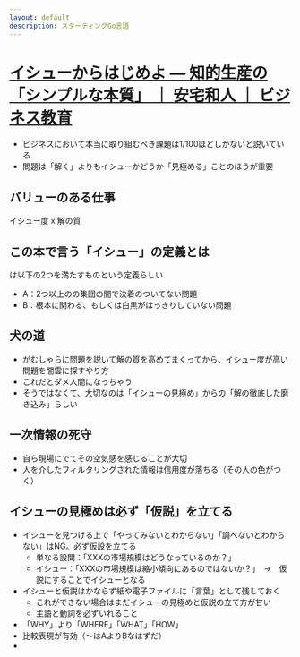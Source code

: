 ```yaml
---
layout: default
description: スターティングGo言語
---
```


# [イシューからはじめよ ― 知的生産の「シンプルな本質」 ｜ 安宅和人 ｜ ビジネス教育](https://www.amazon.co.jp/gp/product/B00MTL340G/ref=oh_aui_d_detailpage_o02_?ie=UTF8&psc=1)

 - ビジネスにおいて本当に取り組むべき課題は1/100ほどしかないと説いている
 - 問題は「解く」よりもイシューかどうか「見極める」ことのほうが重要

## バリューのある仕事

イシュー度 x 解の質

## この本で言う「イシュー」の定義とは

は以下の2つを満たすものという定義らしい

 - A：2つ以上のの集団の間で決着のついてない問題
 - B：根本に関わる、もしくは白黒がはっきりしていない問題

## 犬の道

 - がむしゃらに問題を説いて解の質を高めてまくってから、イシュー度が高い問題を闇雲に探すやり方
 - これだとダメ人間になっちゃう
 - そうではなくて、大切なのは「イシューの見極め」からの「解の徹底した磨き込み」らしい

## 一次情報の死守

 - 自ら現場にでてその空気感を感じることが大切
 - 人を介したフィルタリングされた情報は信用度が落ちる（その人の色がつく）

## イシューの見極めは必ず「仮説」を立てる

 - イシューを見つける上で「やってみないとわからない」「調べないとわからない」はNG。必ず仮設を立てる
   - 単なる設問：「XXXの市場規模はどうなっているのか？」
   - イシュー：「XXXの市場規模は縮小傾向にあるのではないか？」　→　仮説にすることでイシューとなる
 - イシューと仮説はかならず紙や電子ファイルに「言葉」として残しておく
   - これができない場合はまだイシューの見極めと仮説の立て方が甘い
   - 主語と動詞を必ずいれること
 - 「WHY」より「WHERE」「WHAT」「HOW」
 - 比較表現が有効（〜はAよりBなはずだ）
 - 
